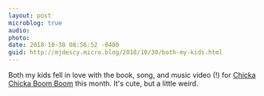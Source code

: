 ```yaml
---
layout: post
microblog: true
audio: 
photo: 
date: 2018-10-30 08:56:52 -0400
guid: http://mjdescy.micro.blog/2018/10/30/both-my-kids.html
---
```

Both my kids fell in love with the book, song, and music video (!) for [Chicka Chicka Boom Boom](https://en.m.wikipedia.org/wiki/Chicka_Chicka_Boom_Boom) this month. It's cute, but a little weird.
